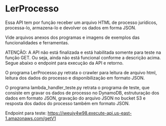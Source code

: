 # LerProcesso

Essa API tem por função receber um arquivo HTML de processo jurídicos, processa-lo, armazena-lo e devolver os dados em forma JSON.

Vide arquivos anexos dos programas e imagens de exemplos das funcionalidades e ferramentas.

ATENÇÂO: A API não está finalizada e está habilitada somente para teste na função GET. Ou seja, ainda não está funcional conforme a descrição acima. Segue abaixo o endpoint para execução da API e retorno.

O programa LerProcesso.py retrata o crawler para leitura de arquivo html, leitura dos dados do processo e disponibilização em formato JSON.

O programa lambda_handler_teste.py retrata o programa de teste, que consiste em gravar os dados de processo no DynamoDB, estruturação dos dados em formato JSON, gravação do arquivo JSON no bucket S3 e resposta dos dados do processo também em formato JSON.

Endpoint para teste:  https://iweujy4w98.execute-api.us-east-1.amazonaws.com/getV1
